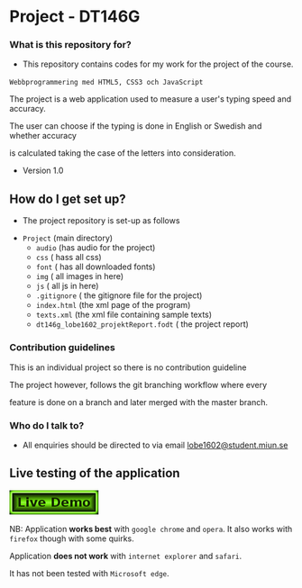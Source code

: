 # Project - DT146G #

### What is this repository for? ###

* This repository contains codes for my work for the project of the course.

`Webbprogrammering med HTML5, CSS3 och JavaScript`

The project is a web application used to measure a user's typing speed and accuracy.

The user can choose if the typing is done in English or Swedish and whether accuracy

is calculated taking the case of the letters into consideration.

* Version 1.0


## How do I get set up? ###

* The project repository is set-up as follows

- `Project` 	(main directory)
	- `audio` (has audio for the project)
	- `css`	( hass all css)
	- `font`	( has all downloaded fonts)
	- `img`	( all images in here)
	- `js`	( all js in here)
	- `.gitignore` ( the gitignore file for the project)
	- `index.html` (the xml page of the program)
	- `texts.xml`	(the xml file containing sample texts)
	- `dt146g_lobe1602_projektReport.fodt` ( the project report)

### Contribution guidelines ###
This is an individual project so there is no contribution guideline

The project however, follows the git branching workflow where every

feature is done on a branch and later merged with the master branch.


### Who do I talk to? ###

* All enquiries should be directed to  via email <lobe1602@student.miun.se>

## Live testing of the application ##

[![demo](img/liveDemo.png)](http://studenter.miun.se/~lobe1602/dt146g/projekt/)

NB: Application **works best** with `google chrome` and `opera`. 
It also works with `firefox` though with some quirks.  

Application **does not work** with  `internet explorer` and `safari`. 

It has not been tested with `Microsoft edge`. 
